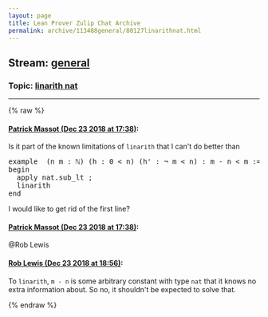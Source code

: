 ```yaml
---
layout: page
title: Lean Prover Zulip Chat Archive 
permalink: archive/113488general/80127linarithnat.html
---
```


## Stream: [general](index.html)
### Topic: [linarith nat](80127linarithnat.html)

---


{% raw %}
#### [ Patrick Massot (Dec 23 2018 at 17:38)](https://leanprover.zulipchat.com/#narrow/stream/113488-general/topic/linarith%20nat/near/152434102):
<p>Is it part of the known limitations of <code>linarith</code> that I can't do better than</p>
<div class="codehilite"><pre><span></span><span class="kn">example</span>  <span class="o">(</span><span class="n">n</span> <span class="n">m</span> <span class="o">:</span> <span class="bp">ℕ</span><span class="o">)</span> <span class="o">(</span><span class="n">h</span> <span class="o">:</span> <span class="mi">0</span> <span class="bp">&lt;</span> <span class="n">n</span><span class="o">)</span> <span class="o">(</span><span class="n">h&#39;</span> <span class="o">:</span> <span class="bp">¬</span> <span class="n">m</span> <span class="bp">&lt;</span> <span class="n">n</span><span class="o">)</span> <span class="o">:</span> <span class="n">m</span> <span class="bp">-</span> <span class="n">n</span> <span class="bp">&lt;</span> <span class="n">m</span> <span class="o">:=</span>
<span class="k">begin</span>
  <span class="n">apply</span> <span class="n">nat</span><span class="bp">.</span><span class="n">sub_lt</span> <span class="bp">;</span>
  <span class="n">linarith</span>
<span class="kn">end</span>
</pre></div>


<p>I would like to get rid of the first line?</p>

#### [ Patrick Massot (Dec 23 2018 at 17:38)](https://leanprover.zulipchat.com/#narrow/stream/113488-general/topic/linarith%20nat/near/152434103):
<p><span class="user-mention" data-user-id="110596">@Rob Lewis</span></p>

#### [ Rob Lewis (Dec 23 2018 at 18:56)](https://leanprover.zulipchat.com/#narrow/stream/113488-general/topic/linarith%20nat/near/152436375):
<p>To <code>linarith</code>, <code>m - n</code> is some arbitrary constant with type <code>nat</code> that it knows no extra information about. So no, it shouldn't be expected to solve that.</p>


{% endraw %}
